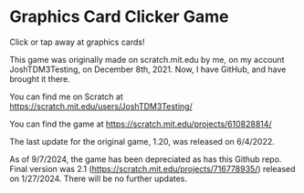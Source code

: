 # Graphics Card Clicker Game

Click or tap away at graphics cards!

This game was originally made on scratch.mit.edu by me, on my account JoshTDM3Testing, on December 8th, 2021. Now, I have GitHub, and have brought it there.

You can find me on Scratch at https://scratch.mit.edu/users/JoshTDM3Testing/

You can find the game at https://scratch.mit.edu/projects/610828814/

The last update for the original game, 1.20, was released on 6/4/2022.

As of 9/7/2024, the game has been depreciated as has this Github repo. Final version was 2.1 (https://scratch.mit.edu/projects/716778935/) released on 1/27/2024. There will be no further updates.
